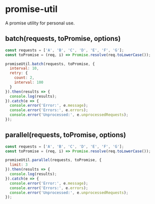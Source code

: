 promise-util
====

A promise utility for personal use.

## batch(requests, toPromise, options)

```javascript
const requests = ['A', 'B', 'C', 'D', 'E', 'F', 'G'];
const toPromise = (req, i) => Promise.resolve(req.toLowerCase());

promiseUtil.batch(requests, toPromise, {
  interval: 10,
  retry: {
    count: 2,
    interval: 100
  }
}).then(results => {
  console.log(results);
}).catch(e => {
  console.error('Error:', e.message);
  console.error('Errors:', e.errors);
  console.error('Unprocessed:', e.unprocessedRequests);
});
```

## parallel(requests, toPromise, options)

```javascript
const requests = ['A', 'B', 'C', 'D', 'E', 'F', 'G'];
const toPromise = (req, i) => Promise.resolve(req.toLowerCase());

promiseUtil.parallel(requests, toPromise, {
  limit: 3
}).then(results => {
  console.log(results);
}).catch(e => {
  console.error('Error:', e.message);
  console.error('Errors:', e.errors);
  console.error('Unprocessed:', e.unprocessedRequests);
});
```

